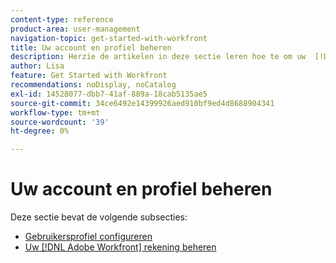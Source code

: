 ```yaml
---
content-type: reference
product-area: user-management
navigation-topic: get-started-with-workfront
title: Uw account en profiel beheren
description: Herzie de artikelen in deze sectie leren hoe te om uw  [!DNL Workfront]  rekening en gebruikersprofiel te beheren.
author: Lisa
feature: Get Started with Workfront
recommendations: noDisplay, noCatalog
exl-id: 14528077-dbb7-41af-889a-18cab5135ae5
source-git-commit: 34ce6492e14399926aed910bf9ed4d8688904341
workflow-type: tm+mt
source-wordcount: '39'
ht-degree: 0%

---
```


# Uw account en profiel beheren

Deze sectie bevat de volgende subsecties:

* [Gebruikersprofiel configureren](../../workfront-basics/manage-your-account-and-profile/configuring-your-user-profile/configure-user-profile.md)
* [Uw  [!DNL Adobe Workfront]  rekening beheren](../../workfront-basics/manage-your-account-and-profile/managing-your-workfront-account/manage-workfront-account.md)
